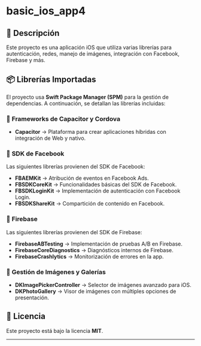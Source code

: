 # basic_ios_app4

## 📱 Descripción
Este proyecto es una aplicación iOS que utiliza varias librerías para autenticación, redes, manejo de imágenes, integración con Facebook, Firebase y más.

## 📦 Librerías Importadas
El proyecto usa **Swift Package Manager (SPM)** para la gestión de dependencias. A continuación, se detallan las librerías incluidas:

### 🔹 **Frameworks de Capacitor y Cordova**
- **Capacitor** → Plataforma para crear aplicaciones híbridas con integración de Web y nativo.

### 🔹 **SDK de Facebook**
Las siguientes librerías provienen del SDK de Facebook:
- **FBAEMKit** → Atribución de eventos en Facebook Ads.
- **FBSDKCoreKit** → Funcionalidades básicas del SDK de Facebook.
- **FBSDKLoginKit** → Implementación de autenticación con Facebook Login.
- **FBSDKShareKit** → Compartición de contenido en Facebook.

### 🔹 **Firebase**
Las siguientes librerías provienen del SDK de Firebase:
- **FirebaseABTesting** → Implementación de pruebas A/B en Firebase.
- **FirebaseCoreDiagnostics** → Diagnósticos internos de Firebase.
- **FirebaseCrashlytics** → Monitorización de errores en la app.

### 🔹 **Gestión de Imágenes y Galerías**
- **DKImagePickerController** → Selector de imágenes avanzado para iOS.
- **DKPhotoGallery** → Visor de imágenes con múltiples opciones de presentación.

## 📜 Licencia
Este proyecto está bajo la licencia **MIT**.

---
